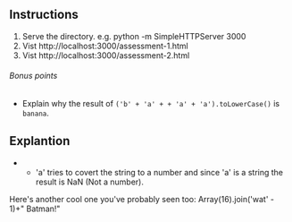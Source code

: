 Instructions
---
1. Serve the directory. e.g. python -m SimpleHTTPServer 3000
2. Vist http://localhost:3000/assessment-1.html
3. Vist http://localhost:3000/assessment-2.html

###### Bonus points
* Explain why the result of `('b' + 'a' + + 'a' + 'a').toLowerCase()` is `banana`.

Explantion
---
+ + 'a' tries to covert the string to a number and since 'a' is a string the result is NaN (Not a number). 

Here's another cool one you've probably seen too: Array(16).join('wat' - 1)+" Batman!"